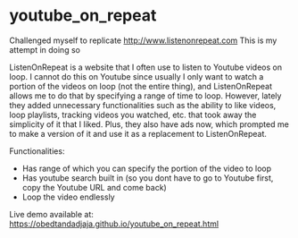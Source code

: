 # youtube_on_repeat
Challenged myself to replicate http://www.listenonrepeat.com This is my attempt in doing so

ListenOnRepeat is a website that I often use to listen to Youtube videos on loop. I cannot do this on Youtube since usually I only want to watch a portion of the videos on loop (not the entire thing), and ListenOnRepeat allows me to do that by specifying a range of time to loop. However, lately they added unnecessary functionalities such as the ability to like videos, loop playlists, tracking videos you watched, etc. that took away the simplicity of it that I liked. Plus, they also have ads now, which prompted me to make a version of it and use it as a replacement to ListenOnRepeat.

Functionalities:
- Has range of which you can specify the portion of the video to loop
- Has youtube search built in (so you dont have to go to Youtube first, copy the Youtube URL and come back)
- Loop the video endlessly

Live demo available at: https://obedtandadjaja.github.io/youtube_on_repeat.html